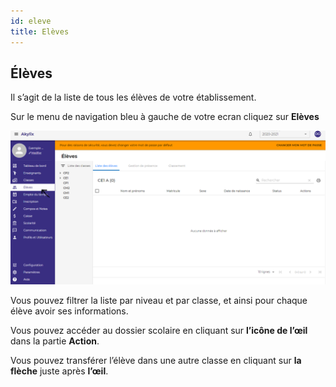 ```yaml
---
id: eleve
title: Elèves
---
```


## Élèves

Il s’agit de la liste de tous les élèves de votre établissement.

Sur le menu de navigation bleu à gauche de votre ecran cliquez sur **Elèves**

![img](../static/img/Eleve/Eleve1.PNG)

Vous pouvez filtrer la liste par niveau et par classe, et ainsi pour chaque élève avoir ses informations.

Vous pouvez accéder au dossier scolaire en cliquant sur **l’icône de l’œil** dans la partie **Action**.

Vous pouvez transférer l’élève dans une autre classe en cliquant sur **la flèche** juste après **l’œil**.